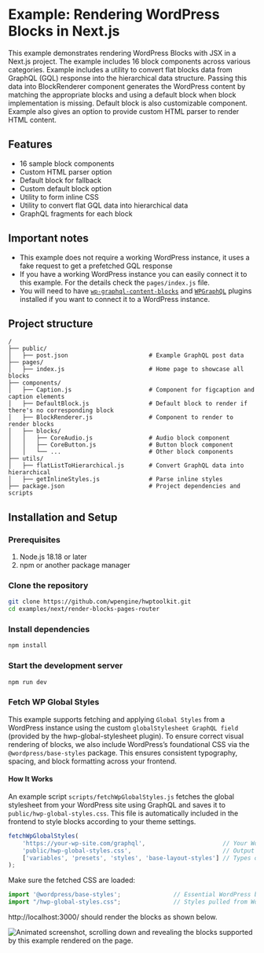 # Example: Rendering WordPress Blocks in Next.js

This example demonstrates rendering WordPress Blocks with JSX in a Next.js project. The example includes 16 block components across various categories. Example includes a utility to convert flat blocks data from GraphQL (GQL) response into the hierarchical data structure. Passing this data into BlockRenderer component generates the WordPress content by matching the appropriate blocks and using a default block when block implementation is missing. Default block is also customizable component. Example also gives an option to provide custom HTML parser to render HTML content.

## Features

- 16 sample block components
- Custom HTML parser option
- Default block for fallback
- Custom default block option
- Utility to form inline CSS
- Utility to convert flat GQL data into hierarchical data
- GraphQL fragments for each block

## Important notes

- This example does not require a working WordPress instance, it uses a fake request to get a prefetched GQL response
- If you have a working WordPress instance you can easily connect it to this example. For the details check the `pages/index.js` file.
- You will need to have [`wp-graphql-content-blocks`](https://github.com/wpengine/wp-graphql-content-blocks) and [`WPGraphQL`](https://wordpress.org/plugins/wp-graphql/) plugins installed if you want to connect it to a WordPress instance.

## Project structure

```
/
├── public/
│   ├── post.json                       # Example GraphQL post data
├── pages/
│   ├── index.js                        # Home page to showcase all blocks
├── components/
│   ├── Caption.js                      # Component for figcaption and caption elements
│   ├── DefaultBlock.js                 # Default block to render if there's no corresponding block
│   ├── BlockRenderer.js                # Component to render to render blocks
│   ├── blocks/
│   │   ├── CoreAudio.js                # Audio block component
│   │   ├── CoreButton.js               # Button block component
│   │   └── ...                         # Other block components
├── utils/
│   ├── flatListToHierarchical.js       # Convert GraphQL data into hierarchical
│   ├── getInlineStyles.js              # Parse inline styles
├── package.json                        # Project dependencies and scripts
```

## Installation and Setup

### Prerequisites

1. Node.js 18.18 or later
2. npm or another package manager

### Clone the repository

```bash
git clone https://github.com/wpengine/hwptoolkit.git
cd examples/next/render-blocks-pages-router
```

### Install dependencies

```bash
npm install
```

### Start the development server

```bash
npm run dev
```

### Fetch WP Global Styles

This example supports fetching and applying `Global Styles` from a WordPress instance using the custom `globalStylesheet GraphQL field` (provided by the hwp-global-stylesheet plugin).
To ensure correct visual rendering of blocks, we also include WordPress’s foundational CSS via the `@wordpress/base-styles` package. This ensures consistent typography, spacing, and block formatting across your frontend.

#### How It Works
An example script `scripts/fetchWpGlobalStyles.js` fetches the global stylesheet from your WordPress site using GraphQL and saves it to `public/hwp-global-styles.css`. This file is automatically included in the frontend to style blocks according to your theme settings.

```javascript
fetchWpGlobalStyles(
    'https://your-wp-site.com/graphql',                      // Your WordPress GraphQL endpoint
    'public/hwp-global-styles.css',                          // Output path
    ['variables', 'presets', 'styles', 'base-layout-styles'] // Types of styles to fetch
);
```

Make sure the fetched CSS are loaded:
```javascript
import '@wordpress/base-styles';               // Essential WordPress block styling
import "/hwp-global-styles.css";               // Styles pulled from WordPress
```

http://localhost:3000/ should render the blocks as shown below.

![Animated screenshot, scrolling down and revealing the blocks supported by this example rendered on the page.](./public/screenshot.gif)
